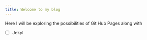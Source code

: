 ```yaml
---
title: Welcome to my blog
---
```


Here I will be exploring the possibilities of Git Hub Pages along with 
- [ ] Jekyl

